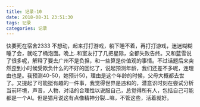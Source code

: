 ```yaml
---
title: 记录-10
date: 2018-08-31 23:51:30
tags: 记录
categories: 记录
---
```

快要死在宿舍2333 不想动，起来打打游戏，躺下睡不着，再打打游戏，迷迷糊糊睡了会，就吃了桶泡面。晚上..和室友打了几把星际，全都失败告终。又和蓝雪说了很多呢，解释了要去广州不是负担，和一些算是价值观的事情。不过话题后来突然歪到小时候受欺负什么的不好的回忆了，说起预测年龄，我们还差不多呢，连理由也是。我预测40-50，她预计50，理由是这个年龄的时候，父母大概都去世了。又提起了可能挺有趣的一件事，我觉得世界是违和的，潜意识时刻在尝试分析当前环境，声音，人物，对话的合理性以说服自己，总觉得所有人，包括自己可能都是一个AI。但是猫月说这有点像精神分裂...嘛，不管这些，活着就好。